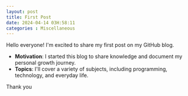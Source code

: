```yaml
---
layout: post
title: First Post
date: 2024-04-14 03H:58:11
categories : Miscellaneous
---
```



Hello everyone! I'm excited to share my first post on my GitHub blog.

- **Motivation**: I started this blog to share knowledge and document my personal growth journey. 
- **Topics**: I'll cover a variety of subjects, including programming, technology, and everyday life.

Thank you
